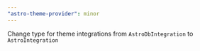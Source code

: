 ```yaml
---
"astro-theme-provider": minor
---
```


Change type for theme integrations from `AstroDbIntegration` to `AstroIntegration`
